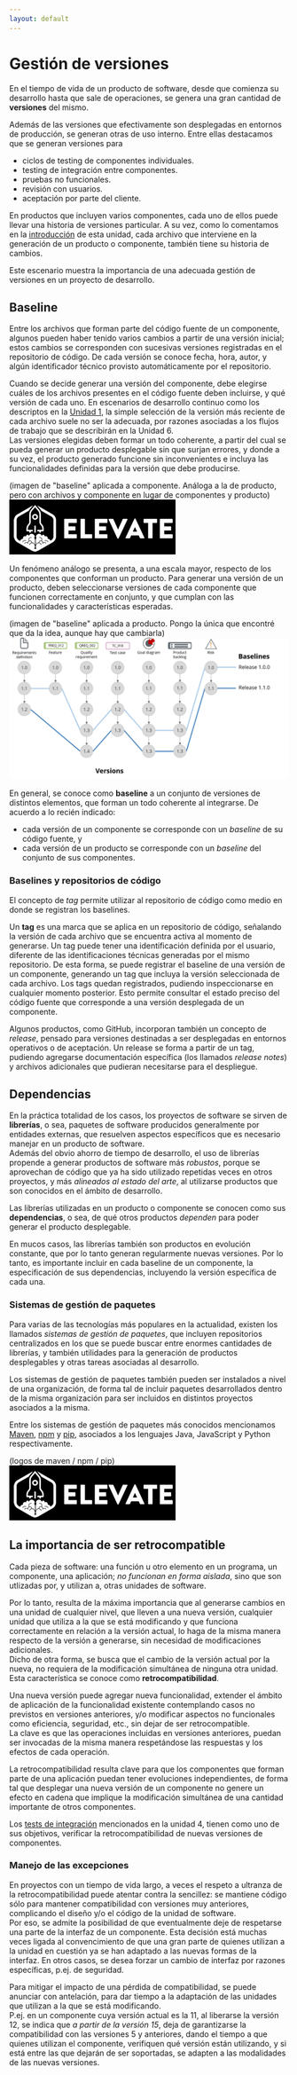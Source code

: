 ```yaml
---
layout: default
---
```


# Gestión de versiones
En el tiempo de vida de un producto de software, desde que comienza su desarrollo hasta que sale de operaciones, se genera una gran cantidad de **versiones** del mismo.

Además de las versiones que efectivamente son desplegadas en entornos de producción, se generan otras de uso interno.
Entre ellas destacamos que se generan versiones para
- ciclos de testing de componentes individuales.
- testing de integración entre componentes.
- pruebas no funcionales.
- revisión con usuarios.
- aceptación por parte del cliente.

En productos que incluyen varios componentes, cada uno de ellos puede llevar una historia de versiones particular. 
A su vez, como lo comentamos en la [introducción](./scm-intro) de esta unidad, cada archivo que interviene en la generación de un producto o componente, también tiene su historia de cambios.

Este escenario muestra la importancia de una adecuada gestión de versiones en un proyecto de desarrollo.


## Baseline
Entre los archivos que forman parte del código fuente de un componente, algunos pueden haber tenido varios cambios a partir de una versión inicial; estos cambios se corresponden con sucesivas versiones registradas en el repositorio de código. De cada versión se conoce fecha, hora, autor, y algún identificador técnico provisto automáticamente por el repositorio.

Cuando se decide generar una versión del componente, debe elegirse cuáles de los archivos presentes en el código fuente deben incluirse, y qué versión de cada uno. 
En escenarios de desarrollo continuo como los descriptos en la [Unidad 1](../programacion-a-desarrollo/ciclo-de-vida), la simple selección de la versión más reciente de cada archivo suele no ser la adecuada, por razones asociadas a los flujos de trabajo que se describirán en la Unidad 6.  
Las versiones elegidas deben formar un todo coherente, a partir del cual se pueda generar un producto desplegable sin que surjan errores, y donde a su vez, el producto generado funcione sin inconvenientes e incluya las funcionalidades definidas para la versión que debe producirse.

(imagen de "baseline" aplicada a componente. Análoga a la de producto, pero con archivos y componente en lugar de componentes y producto)  
![imagen de "baseline" aplicada a componente](../images/logoelevate.jpg) 

Un fenómeno análogo se presenta, a una escala mayor, respecto de los componentes que conforman un producto. Para generar una versión de un producto, deben seleccionarse versiones de cada componente que funcionen correctamente en conjunto, y que cumplan con las funcionalidades y características esperadas.

(imagen de "baseline" aplicada a producto. Pongo la única que encontré que da la idea, aunque hay que cambiarla)  
![imagen de "baseline" aplicada a producto](./images/baseline-software.png) 

En general, se conoce como **baseline** a un conjunto de versiones de distintos elementos, que forman un todo coherente al integrarse.
De acuerdo a lo recién indicado:
- cada versión de un componente se corresponde con un _baseline_ de su código fuente, y
- cada versión de un producto se corresponde con un _baseline_ del conjunto de sus componentes.


### Baselines y repositorios de código
El concepto de _tag_ permite utilizar al repositorio de código como medio en donde se registran los baselines.

Un **tag** es una marca que se aplica en un repositorio de código, señalando la versión de cada archivo que se encuentra activa al momento de generarse.
Un tag puede tener una identificación definida por el usuario, diferente de las identificaciones técnicas generadas por el mismo repositorio.
De esta forma, se puede registrar el baseline de una versión de un componente, generando un tag que incluya la versión seleccionada de cada archivo.
Los tags quedan registrados, pudiendo inspeccionarse en cualquier momento posterior. Esto permite consultar el estado preciso del código fuente que corresponde a una versión desplegada de un componente.

Algunos productos, como GitHub, incorporan también un concepto de _release_, pensado para versiones destinadas a ser desplegadas en entornos operativos o de aceptación.
Un release se forma a partir de un tag, pudiendo agregarse documentación específica (los llamados _release notes_) y archivos adicionales que pudieran necesitarse para el despliegue.


## Dependencias
En la práctica totalidad de los casos, los proyectos de software se sirven de **librerías**, o sea, paquetes de software producidos generalmente por entidades externas, que resuelven aspectos específicos que es necesario manejar en un producto de software.  
Además del obvio ahorro de tiempo de desarrollo, el uso de librerías propende a generar productos de software más _robustos_, porque se aprovechan de código que ya ha sido utilizado repetidas veces en otros proyectos, y más _alineados al estado del arte_, al utilizarse productos que son conocidos en el ámbito de desarrollo.  

Las librerías utilizadas en un producto o componente se conocen como sus **dependencias**, o sea, de qué otros productos _dependen_ para poder generar el producto desplegable.

En mucos casos, las librerías también son productos en evolución constante, que por lo tanto generan regularmente nuevas versiones.
Por lo tanto, es importante incluir en cada baseline de un componente, la especificación de sus dependencias, incluyendo la versión específica de cada una.


### Sistemas de gestión de paquetes
Para varias de las tecnologías más populares en la actualidad, existen los llamados _sistemas de gestión de paquetes_, que incluyen repositorios centralizados en los que se puede buscar entre enormes cantidades de librerías, y también utilidades para la generación de productos desplegables y otras tareas asociadas al desarrollo.

Los sistemas de gestión de paquetes también pueden ser instalados a nivel de una organización, de forma tal de incluir paquetes desarrollados dentro de la misma organización para ser incluidos en distintos proyectos asociados a la misma.

Entre los sistemas de gestión de paquetes más conocidos mencionamos [Maven](https://maven.apache.org/), [npm](https://www.npmjs.com/) y [pip](https://pypi.org/project/pip/), asociados a los lenguajes Java, JavaScript y Python respectivamente.

(logos de maven / npm / pip)  
![logos de maven / npm / pip](../images/logoelevate.jpg) 


## La importancia de ser retrocompatible
Cada pieza de software: una función u otro elemento en un programa, un componente, una aplicación; _no funcionan en forma aislada_, sino que son utlizadas por, y utilizan a, otras unidades de software.

Por lo tanto, resulta de la máxima importancia que al generarse cambios en una unidad de cualquier nivel, que lleven a una nueva versión, cualquier unidad que utiliza a la que se está modificando y que funciona correctamente en relación a la versión actual, lo haga de la misma manera respecto de la versión a generarse, sin necesidad de modificaciones adicionales.  
Dicho de otra forma, se busca que el cambio de la versión actual por la nueva, no requiera de la modificación simultánea de ninguna otra unidad. 
Esta característica se conoce como **retrocompatibilidad**.

Una nueva versión puede agregar nueva funcionalidad, extender el ámbito de aplicación de la funcionalidad existente contemplando casos no previstos en versiones anteriores, y/o modificar aspectos no funcionales como eficiencia, seguridad, etc., sin dejar de ser retrocompatible.  
La clave es que las operaciones incluidas en versiones anteriores, puedan ser invocadas de la misma manera respetándose las respuestas y los efectos de cada operación.

La retrocompatibilidad resulta clave para que los componentes que forman parte de una aplicación puedan tener evoluciones independientes, de forma tal que desplegar una nueva versión de un componente no genere un efecto en cadena que implique la modificación simultánea de una cantidad importante de otros componentes.

Los [tests de integración](../testing/sistematizacion/tipos-documentacion) mencionados en la unidad 4, tienen como uno de sus objetivos, verificar la retrocompatibilidad de nuevas versiones de componentes.


### Manejo de las excepciones
En proyectos con un tiempo de vida largo, a veces el respeto a ultranza de la retrocompatibilidad puede atentar contra la sencillez: se mantiene código sólo para mantener compatibilidad con versiones muy anteriores, complicando el diseño y/o el código de la unidad de software.  
Por eso, se admite la posibilidad de que eventualmente deje de respetarse una parte de la interfaz de un componente. Esta decisión está muchas veces ligada al convencimiento de que una gran parte de quienes utilizan a la unidad en cuestión ya se han adaptado a las nuevas formas de la interfaz. En otros casos, se desea forzar un cambio de interfaz por razones específicas, p.ej. de seguridad.

Para mitigar el impacto de una pérdida de compatibilidad, se puede anunciar con antelación, para dar tiempo a la adaptación de las unidades que utilizan a la que se está modificando.  
P.ej. en un componente cuya versión actual es la 11, al liberarse la versión 12, se indica que _a partir de la versión 15_, deja de garantizarse la compatibilidad con las versiones 5 y anteriores, dando el tiempo a que quienes utilizan el componente, verifiquen qué versión están utilizando, y si está entre las que dejarán de ser soportadas, se adapten a las modalidades de las nuevas versiones.
